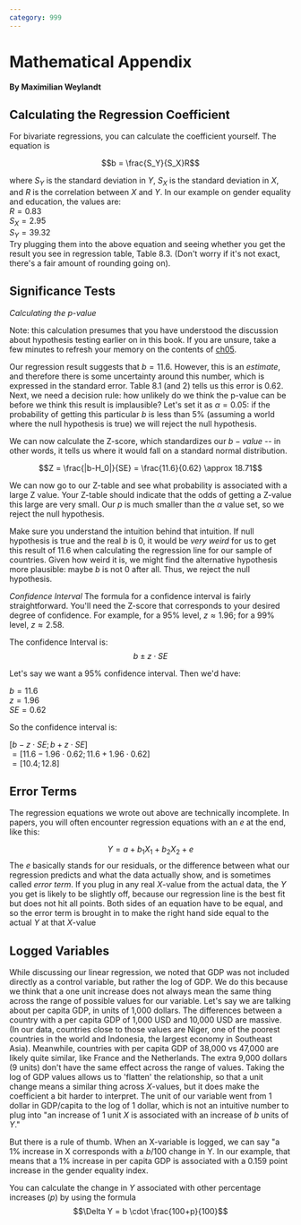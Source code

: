 ```yaml
---
category: 999
---
```


# Mathematical Appendix

**By Maximilian Weylandt**

## Calculating the Regression Coefficient

For bivariate regressions, you can calculate the coefficient yourself. The equation is 

$$b = \frac{S_Y}{S_X}R$$

where $S_Y$ is the standard deviation in $Y$, $S_X$ is the standard deviation in $X$, and $R$ is the correlation between $X$ and $Y$. In our example on gender equality and education, the values are:\
$R = 0.83$\
$S_X = 2.95$\
$S_Y = 39.32$\
Try plugging them into the above equation and seeing whether you get the result you see in regression table, Table 8.3. (Don't worry if it's not exact, there's a fair amount of rounding going on).

## Significance Tests

*Calculating the p-value*

Note: this calculation presumes that you have understood the discussion about hypothesis testing earlier on in this book. If you are unsure, take a few minutes to refresh your memory on the contents of [ch05](./hypothesis-testing.html).

Our regression result suggests that $b=11.6$. However, this is an *estimate*, and therefore there is some uncertainty around this number, which is expressed in the standard error. Table 8.1 (and 2) tells us this error is $0.62$. Next, we need a decision rule: how unlikely do we think the p-value can be before we think this result is implausible? Let's set it as $\alpha=0.05$: if the probability of getting this particular $b$ is less than $5\%$ (assuming a world where the null hypothesis is true) we will reject the null hypothesis.

We can now calculate the Z-score, which standardizes our $b-value$ -- in other words, it tells us where it would fall on a standard normal distribution.

$$Z = \frac{|b-H_0|}{SE} = \frac{11.6}{0.62} \approx 18.71$$

We can now go to our Z-table and see what probability is associated with a large Z value. Your Z-table should indicate that the odds of getting a Z-value this large are very small. Our $p$ is much smaller than the $\alpha$ value set, so we reject the null hypothesis.

Make sure you understand the intuition behind that intuition. If null hypothesis is true and the real $b$ is 0, it would be *very weird* for us to get this result of 11.6 when calculating the regression line for our sample of countries. Given how weird it is, we might find the alternative hypothesis more plausible: maybe $b$ is not $0$ after all. Thus, we reject the null hypothesis.

*Confidence Interval* The formula for a confidence interval is fairly straightforward. You'll need the Z-score that corresponds to your desired degree of confidence. For example, for a $95\%$ level, $z\approx1.96$; for a $99\%$ level, $z\approx 2.58$.

The confidence Interval is: $$b \pm z \cdot SE$$

Let's say we want a 95% confidence interval. Then we'd have:

$b = 11.6$\
$z = 1.96$\
$SE = 0.62$

So the confidence interval is: 

$[b - z \cdot SE ; b + z\cdot SE]$\
$= [11.6 - 1.96 \cdot 0.62 ; 11.6 + 1.96 \cdot 0.62 ]$\
$= [10.4; 12.8]$

## Error Terms

The regression equations we wrote out above are technically incomplete. In papers, you will often encounter regression equations with an $e$ at the end, like this:

$$Y = a + b_{1}X_{1} + b_{2}X_{2} + e$$ The $e$ basically stands for our residuals, or the difference between what our regression predicts and what the data actually show, and is sometimes called *error term*. If you plug in any real $X$-value from the actual data, the $Y$ you get is likely to be slightly off, because our regression line is the best fit but does not hit all points. Both sides of an equation have to be equal, and so the error term is brought in to make the right hand side equal to the actual $Y$ at that $X$-value

## Logged Variables

While discussing our linear regression, we noted that GDP was not included directly as a control variable, but rather the log of GDP. We do this because we think that a one unit increase does not always mean the same thing across the range of possible values for our variable. Let's say we are talking about per capita GDP, in units of 1,000 dollars. The differences between a country with a per capita GDP of 1,000 USD and 10,000 USD are massive. (In our data, countries close to those values are Niger, one of the poorest countries in the world and Indonesia, the largest economy in Southeast Asia). Meanwhile, countries with per capita GDP of 38,000 vs 47,000 are likely quite similar, like France and the Netherlands. The extra 9,000 dollars (9 units) don't have the same effect across the range of values. Taking the log of GDP values allows us to 'flatten' the relationship, so that a unit change means a similar thing across $X$-values, but it does make the coefficient a bit harder to interpret. The unit of our variable went from 1 dollar in GDP/capita to the log of 1 dollar, which is not an intuitive number to plug into "an increase of 1 unit $X$ is associated with an increase of $b$ units of $Y$.\"

But there is a rule of thumb. When an X-variable is logged, we can say \"a 1% increase in X corresponds with a $b/100$ change in Y. In our example, that means that a 1% increase in per capita GDP is associated with a 0.159 point increase in the gender equality index.

You can calculate the change in $Y$ associated with other percentage increases ($p$) by using the formula $$\Delta Y = b \cdot \frac{100+p}{100}$$
